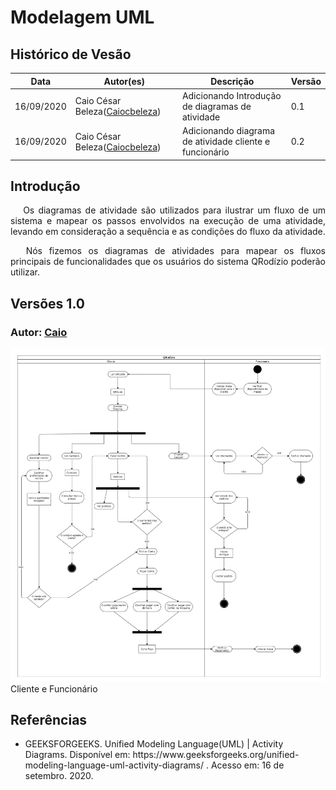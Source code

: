 # Modelagem UML

## Histórico de Vesão

<table>
  <thead>
    <tr>
      <th>Data</th>
      <th>Autor(es)</th>   
      <th>Descrição</th>
      <th>Versão</th>  
    </tr>
  </thead>
  <tbody>
    <tr>
      <td>16/09/2020</td>
      <td>Caio César Beleza(<a target="blank" href="https://github.com/Caiocbeleza">Caiocbeleza</a>)</td>
      <td>Adicionando Introdução de diagramas de atividade</td>
      <td>
     0.1  
      </td>
    </tr>
    <tr>
      <td>16/09/2020</td>
      <td>Caio César Beleza(<a target="blank" href="https://github.com/Caiocbeleza">Caiocbeleza</a>)</td>
      <td>Adicionando diagrama de atividade cliente e funcionário</td>
      <td>
     0.2   
      </td>
    </tr>
  </tbody>
</table>

## Introdução

<p align="justify">&emsp;
Os diagramas de atividade são utilizados para ilustrar um fluxo de um sistema e mapear os passos envolvidos na execução de uma atividade, levando em consideração a sequência e as condições do fluxo da atividade.
</p>
<p align="justify">&emsp;
Nós fizemos os diagramas de atividades para mapear os fluxos principais de funcionalidades que os usuários do sistema QRodízio poderão utilizar.
</p>

## Versões 1.0

### Autor: [Caio](https://github.com/Caiocbeleza)

![Diagrama de Atividades](../../images/UML/DriagramaAtividadeCliente.png)
Cliente e Funcionário


## Referências
<ul>
<li>
GEEKSFORGEEKS. Unified Modeling Language(UML) | Activity Diagrams. Disponível em: https://www.geeksforgeeks.org/unified-modeling-language-uml-activity-diagrams/ . Acesso em: 16 de setembro. 2020.
</li>
</ul>
